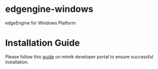 # edgengine-windows
edgeEngine for Windows Platform

# Installation Guide
Please follow this [guide](https://developer.mimik.com/installation-guide/) on mimik developer portal to ensure successful installation.
